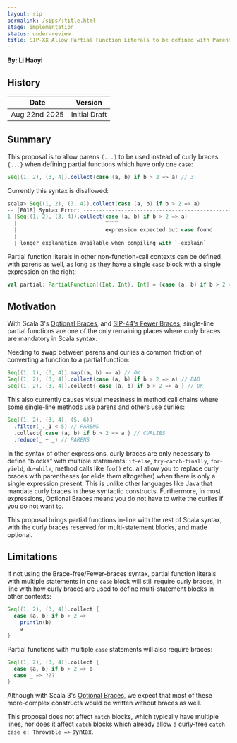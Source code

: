 ```yaml
---
layout: sip
permalink: /sips/:title.html
stage: implementation
status: under-review
title: SIP-XX Allow Partial Function Literals to be defined with Parentheses
---
```


**By: Li Haoyi**

## History

| Date          | Version            |
|---------------|--------------------|
| Aug 22nd 2025 | Initial Draft      |

## Summary

This proposal is to allow parens `(...)` to be used instead of curly braces `{...}`
when defining partial functions which have only one `case`:


```scala
Seq((1, 2), (3, 4)).collect(case (a, b) if b > 2 => a) // 3
```

Currently this syntax is disallowed:

```scala
scala> Seq((1, 2), (3, 4)).collect(case (a, b) if b > 2 => a)
-- [E018] Syntax Error: --------------------------------------------------------
1 |Seq((1, 2), (3, 4)).collect(case (a, b) if b > 2 => a)
  |                            ^^^^
  |                            expression expected but case found
  |
  | longer explanation available when compiling with `-explain`
```

Partial function literals in other non-function-call contexts can be defined with parens as well,
as long as they have a single `case` block with a single expression on the right:

```scala
val partial: PartialFunction[(Int, Int), Int] = (case (a, b) if b > 2 => a)
```

## Motivation

With Scala 3's [Optional Braces](https://docs.scala-lang.org/scala3/reference/other-new-features/indentation.html),
and [SIP-44's Fewer Braces](https://docs.scala-lang.org/sips/fewer-braces.html), single-line
partial functions are one of the only remaining places where curly braces are mandatory in Scala
syntax.

Needing to swap between parens and curlies a common friction of converting a function to 
a partial function:

```scala
Seq((1, 2), (3, 4)).map((a, b) => a) // OK
Seq((1, 2), (3, 4)).collect(case (a, b) if b > 2 => a) // BAD
Seq((1, 2), (3, 4)).collect{ case (a, b) if b > 2 => a } // OK
```

This also currently causes visual messiness in method call chains where some single-line 
methods use parens and others use curlies:

```scala
Seq((1, 2), (3, 4), (5, 6))
  .filter(_._1 < 5) // PARENS
  .collect{ case (a, b) if b > 2 => a } // CURLIES
  .reduce(_ + _) // PARENS
```

In the syntax of other expressions, curly braces are only
necessary to define "blocks" with multiple statements: `if`-`else`, `try`-`catch`-`finally`,
`for`-`yield`, `do`-`while`, method calls like `foo()` etc. all allow you to replace curly braces
with parentheses (or elide them altogether) when there is only a single expression present.
This is unlike other languages like Java that mandate curly braces in these syntactic constructs.
Furthermore, in most expressions, Optional Braces means you do not have to write the curlies
if you do not want to.

This proposal brings partial functions in-line with the rest of Scala syntax, with the curly
braces reserved for multi-statement blocks, and made optional.

## Limitations

If not using the Brace-free/Fewer-braces syntax, partial function literals with multiple 
statements in one `case` block will still require curly braces, in line with how curly 
braces are used to define multi-statement blocks in other contexts: 

```scala
Seq((1, 2), (3, 4)).collect {
  case (a, b) if b > 2 =>
    println(b)  
    a
}
```

Partial functions with multiple `case` statements will also require braces: 

```scala
Seq((1, 2), (3, 4)).collect {
  case (a, b) if b > 2 => a
  case _ => ???
}
```

Although with Scala 3's [Optional Braces](https://docs.scala-lang.org/scala3/reference/other-new-features/indentation.html),
we expect that most of these more-complex constructs would be written without braces as well.

This proposal does not affect `match` blocks, which typically have multiple lines, nor does
it affect `catch` blocks which already allow a curly-free `catch case e: Throwable =>` syntax.


